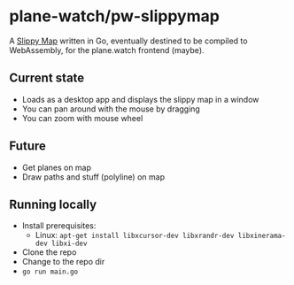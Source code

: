 # plane-watch/pw-slippymap

A [Slippy Map](https://wiki.openstreetmap.org/wiki/Slippy_Map) written in Go, eventually destined to be compiled to WebAssembly, for the plane.watch frontend (maybe).

## Current state

* Loads as a desktop app and displays the slippy map in a window
* You can pan around with the mouse by dragging
* You can zoom with mouse wheel

## Future

* Get planes on map
* Draw paths and stuff (polyline) on map

## Running locally

* Install prerequisites:
  * Linux: `apt-get install libxcursor-dev libxrandr-dev libxinerama-dev libxi-dev`
* Clone the repo
* Change to the repo dir
* `go run main.go`
